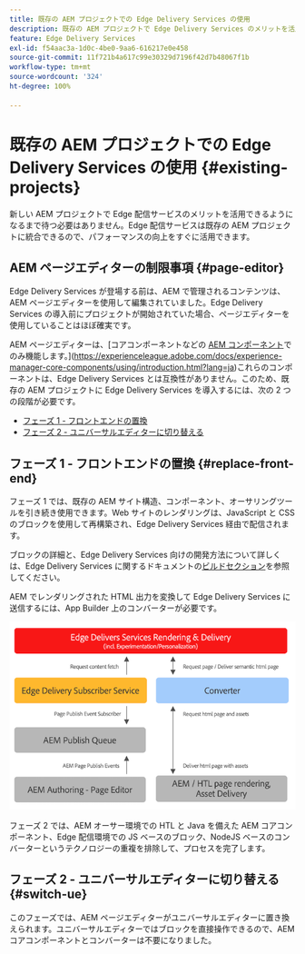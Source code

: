 ```yaml
---
title: 既存の AEM プロジェクトでの Edge Delivery Services の使用
description: 既存の AEM プロジェクトで Edge Delivery Services のメリットを活用する方法を学ぶ
feature: Edge Delivery Services
exl-id: f54aac3a-1d0c-4be0-9aa6-616217e0e458
source-git-commit: 11f721b4a617c99e30329d7196f42d7b48067f1b
workflow-type: tm+mt
source-wordcount: '324'
ht-degree: 100%

---
```



# 既存の AEM プロジェクトでの Edge Delivery Services の使用 {#existing-projects}

新しい AEM プロジェクトで Edge 配信サービスのメリットを活用できるようになるまで待つ必要はありません。Edge 配信サービスは既存の AEM プロジェクトに統合できるので、パフォーマンスの向上をすぐに活用できます。

## AEM ページエディターの制限事項 {#page-editor}

Edge Delivery Services が登場する前は、AEM で管理されるコンテンツは、AEM ページエディターを使用して編集されていました。Edge Delivery Services の導入前にプロジェクトが開始されていた場合、ページエディターを使用していることはほぼ確実です。

AEM ページエディターは、[コアコンポーネントなどの [AEM コンポーネント](/help/implementing/developing/components/overview.md)でのみ機能します。](https://experienceleague.adobe.com/docs/experience-manager-core-components/using/introduction.html?lang=ja)これらのコンポーネントは、Edge Delivery Services とは互換性がありません。このため、既存の AEM プロジェクトに Edge Delivery Services を導入するには、次の 2 つの段階が必要です。

* [フェーズ 1 - フロントエンドの置換](#replace-front-end)
* [フェーズ 2 - ユニバーサルエディターに切り替える](#switch-ue)

## フェーズ 1 - フロントエンドの置換 {#replace-front-end}

フェーズ 1 では、既存の AEM サイト構造、コンポーネント、オーサリングツールを引き続き使用できます。Web サイトのレンダリングは、JavaScript と CSS のブロックを使用して再構築され、Edge Delivery Services 経由で配信されます。

ブロックの詳細と、Edge Delivery Services 向けの開発方法について詳しくは、Edge Delivery Services に関するドキュメントの[ビルドセクション](/help/edge/developer/block-collection.md)を参照してください。

AEM でレンダリングされた HTML 出力を変換して Edge Delivery Services に送信するには、App Builder 上のコンバーターが必要です。

![公開フローのコンテンツコンバーター](assets/content-converter.png)

フェーズ 2 では、AEM オーサー環境での HTL と Java を備えた AEM コアコンポーネント、Edge 配信環境での JS ベースのブロック、NodeJS ベースのコンバーターというテクノロジーの重複を排除して、プロセスを完了します。

## フェーズ 2 - ユニバーサルエディターに切り替える {#switch-ue}

このフェーズでは、AEM ページエディターがユニバーサルエディターに置き換えられます。ユニバーサルエディターではブロックを直接操作できるので、AEM コアコンポーネントとコンバーターは不要になりました。

